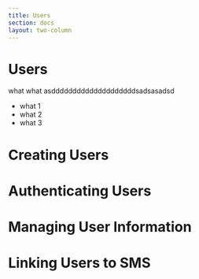 ```yaml
---
title: Users
section: docs
layout: two-column
---
```


# Users

what what asddddddddddddddddddddsadsasadsd

- what 1
- what 2
- what 3

# Creating Users
# Authenticating Users
# Managing User Information
# Linking Users to SMS
